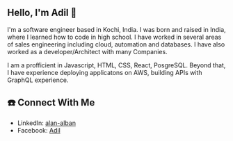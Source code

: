 ## Hello, I'm Adil 👋 

I'm a software engineer based in Kochi, India. I was born and raised in India, where I learned how to code in high school.  I have worked in several areas of sales engineering including cloud, automation and databases. I have also worked as a developer/Architect with many Companies. 

I am a profficient in Javascript, HTML, CSS, React, PosgreSQL. Beyond that, I have experience deploying applicatons on AWS, building APIs with GraphQL  experience. 


## ☎️ Connect With Me

- LinkedIn: [alan-alban](https://www.linkedin.com/in/mohammed-adil-11049654/)
- Facebook: [Adil](https://www.facebook.com/mohdadilvp)


